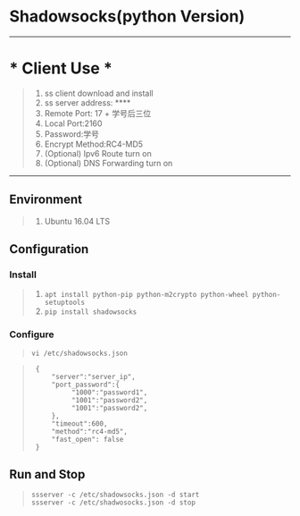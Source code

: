 # Shadowsocks(python Version)
---
# * **Client Use** *
> 1. ss client download and install
> 2. ss server address: ****
> 3. Remote Port: 17 + 学号后三位
> 4. Local Port:2160
> 5. Password:学号
> 6. Encrypt Method:RC4-MD5
> 7. (Optional) Ipv6 Route turn on
> 8. (Optional) DNS Forwarding turn on

---

## Environment
> 1. Ubuntu 16.04 LTS
## Configuration
### Install 
> 1. `apt install python-pip python-m2crypto python-wheel python-setuptools`
> 2. `pip install shadowsocks`

### Configure
> `vi /etc/shadowsocks.json`

> ` {`   
> `     "server":"server_ip",`  
> `     "port_password":{`  
> `          "1000":"password1",`  
> `          "1001":"password2",`  
> `          "1001":"password2",`  
> `     },`  
> `     "timeout":600,`  
> `     "method":"rc4-md5",`    
> `     "fast_open": false`  
> ` }`

## Run and Stop
> `ssserver -c /etc/shadowsocks.json -d start`  
> `ssserver -c /etc/shadwosocks.json -d stop`